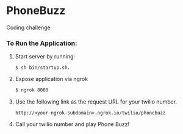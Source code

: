 # PhoneBuzz
Coding challenge

### To Run the Application:
1. Start server by running:

   ```
   $ sh bin/startup.sh.
   ```
1. Expose application via ngrok
   ```bash
   $ ngrok 8080
   ```

1. Use the following link as the request URL for your twilio number.
   ```
   http://<your-ngrok-subdomain>.ngrok.io/twilio/phonebuzz
   ```

1. Call your twilio number and play Phone Buzz!
